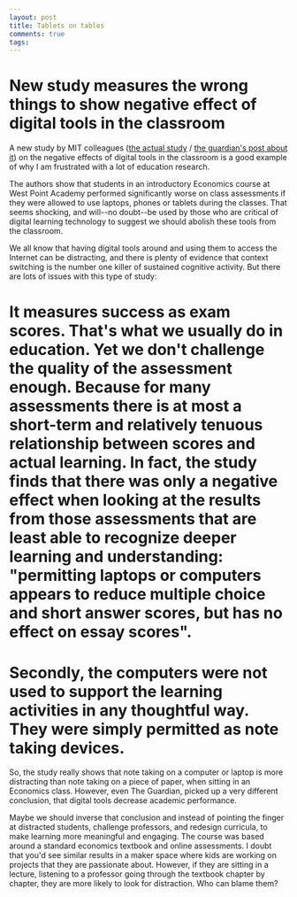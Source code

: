 ```yaml
---
layout: post
title: Tablets on tables
comments: true
tags:
---
```

# New study measures the wrong things to show negative effect of digital tools in the classroom

A new study by MIT colleagues (<a href="https://seii.mit.edu/research/study/the-impact-of-computer-usage-on-academic-performance-evidence-from-a-randomized-trial-at-the-united-states-military-academy/">the actual study</a> / <a href="http://www.theguardian.com/education/2016/may/11/students-who-use-digital-devices-in-class-perform-worse-in-exams">the guardian's post about it</a>) on the negative effects of digital tools in the classroom is a good example of why I am frustrated with a lot of education research.

The authors show that students in an introductory Economics course at West Point Academy performed significantly worse on class assessments if they were allowed to use laptops, phones or tablets during the classes. That seems shocking, and will--no doubt--be used by those who are critical of digital learning technology to suggest we should abolish these tools from the classroom.

We all know that having digital tools around and using them to access the Internet can be distracting, and there is plenty of evidence that context switching is the number one killer of sustained cognitive activity. But there are lots of issues with this type of study:
# It measures success as exam scores. That's what we usually do in education. Yet we don't challenge the quality of the assessment enough. Because for many assessments there is at most a short-term and relatively tenuous relationship between scores and actual learning. In fact, the study finds that there was only a negative effect when looking at the results from those assessments that are least able to recognize deeper learning and understanding: "permitting laptops or computers appears to reduce multiple choice and short answer scores, but has no effect on essay scores".
# Secondly, the computers were not used to support the learning activities in any thoughtful way. They were simply permitted as note taking devices. 
So, the study really shows that note taking on a computer or laptop is more distracting than note taking on a piece of paper, when sitting in an Economics class. However, even The Guardian, picked up a very different conclusion, that digital tools decrease academic performance.

Maybe we should inverse that conclusion and instead of pointing the finger at distracted students, challenge professors, and redesign curricula, to make learning more meaningful and engaging. The course was based around a standard economics textbook and online assessments. I doubt that you'd see similar results in a maker space where kids are working on projects that they are passionate about. However, if they are sitting in a lecture, listening to a professor going through the textbook chapter by chapter, they are more likely to look for distraction. Who can blame them?
